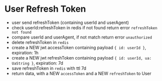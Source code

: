 # User Refresh Token

- user send refreshToken (containing userId and userAgent)
- check userId:refreshToken in redis if not found return error `refreshToken not found`
- compare userId and userAgent, if not match return error `unauthorized`
- delete refreshToken in `redis`
- create a NEW jwt accessToken containing payload `{ id: userId }`, expiration: 1h
- create a NEW jwt refreshToken containing payload `{ id: userId, ua: UaString }`, expiration: 7d
- save refreshToken in `redis` with ttl 7d
- return data, with a NEW `accessToken` and a NEW `refreshToken` to User
